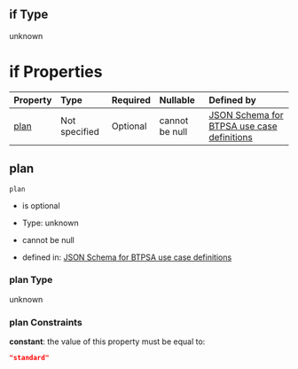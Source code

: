 ## if Type

unknown

# if Properties

| Property      | Type          | Required | Nullable       | Defined by                                                                                                                                                                                                                                  |
| :------------ | :------------ | :------- | :------------- | :------------------------------------------------------------------------------------------------------------------------------------------------------------------------------------------------------------------------------------------ |
| [plan](#plan) | Not specified | Optional | cannot be null | [JSON Schema for BTPSA use case definitions](btpsa-usecase-properties-services-items-allof-1-then-allof-53-then-allof-1-if-properties-plan.md "undefined#/properties/services/items/allOf/1/then/allOf/53/then/allOf/1/if/properties/plan") |

## plan



`plan`

*   is optional

*   Type: unknown

*   cannot be null

*   defined in: [JSON Schema for BTPSA use case definitions](btpsa-usecase-properties-services-items-allof-1-then-allof-53-then-allof-1-if-properties-plan.md "undefined#/properties/services/items/allOf/1/then/allOf/53/then/allOf/1/if/properties/plan")

### plan Type

unknown

### plan Constraints

**constant**: the value of this property must be equal to:

```json
"standard"
```
